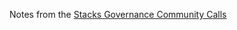 Notes from the [Stacks Governance Community Calls](https://github.com/stacksgov/resources/tree/master/calls)
